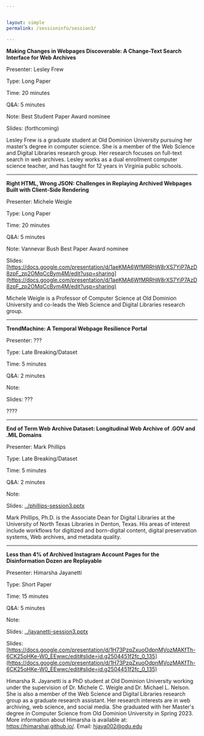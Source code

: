 ```yaml
---


layout: simple
permalink: /sessioninfo/session3/

---
```



**Making Changes in Webpages Discoverable: A Change-Text Search Interface for Web Archives**

Presenter: Lesley Frew

Type: Long Paper

Time: 20 minutes

Q&A: 5 minutes

Note: Best Student Paper Award nominee

Slides: (forthcoming)

Lesley Frew is a graduate student at Old Dominion University pursuing her master’s degree in computer science. She is a member of the Web Science and Digital Libraries research group. Her research focuses on full-text search in web archives. Lesley works as a dual enrollment computer science teacher, and has taught for 12 years in Virginia public schools.

---

**Right HTML, Wrong JSON: Challenges in Replaying Archived Webpages Built with Client-Side Rendering**

Presenter: Michele Weigle

Type: Long Paper

Time: 20 minutes

Q&A: 5 minutes

Note: Vannevar Bush Best Paper Award nominee

Slides: [https://docs.google.com/presentation/d/1aeKMA6WfMRRhW8rXS7YjP7AzD8zpF_zp2OMqCcBym4M/edit?usp=sharing](https://docs.google.com/presentation/d/1aeKMA6WfMRRhW8rXS7YjP7AzD8zpF_zp2OMqCcBym4M/edit?usp=sharing)

Michele Weigle is a Professor of Computer Science at Old Dominion University and co-leads the Web Science and Digital Libraries research group.

---

**TrendMachine: A Temporal Webpage Resilience Portal**

Presenter: ???

Type: Late Breaking/Dataset

Time: 5 minutes

Q&A: 2 minutes

Note: 

Slides: ???

????

---

**End of Term Web Archive Dataset: Longitudinal Web Archive of .GOV and .MIL Domains**

Presenter: Mark Phillips

Type: Late Breaking/Dataset

Time: 5 minutes

Q&A: 2 minutes

Note:

Slides: [../phillips-session3.pptx](../phillips-session3.pptx)

Mark Phillips, Ph.D. is the Associate Dean for Digital Libraries at the University of North Texas Libraries in Denton, Texas. His areas of interest include workflows for digitized and born-digital content, digital preservation systems, Web archives, and metadata quality. 


---

**Less than 4% of Archived Instagram Account Pages for the Disinformation Dozen are Replayable**

Presenter: Himarsha Jayanetti

Type: Short Paper

Time: 15 minutes

Q&A: 5 minutes

Note: 

Slides: [../jayanetti-session3.pptx](../jayanetti-session3.pptx)

Slides: [https://docs.google.com/presentation/d/1H73PzqZxuoOdpnMVozMAKfTh-6CK25oHKe-W0_EEwwc/edit#slide=id.g2504451f2fc_0_135](https://docs.google.com/presentation/d/1H73PzqZxuoOdpnMVozMAKfTh-6CK25oHKe-W0_EEwwc/edit#slide=id.g2504451f2fc_0_135)

Himarsha R. Jayanetti is a PhD student at Old Dominion University working under the supervision of Dr. Michele C. Weigle and Dr. Michael L. Nelson. She is also a member of the Web Science and Digital Libraries research group as a graduate research assistant. Her research interests are in web archiving, web science, and social media. She graduated with her Master's degree in Computer Science from Old Dominion University in Spring 2023. More information about Himarsha is available at: https://himarshaj.github.io/. Email: hjaya002@odu.edu


